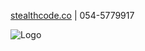 [stealthcode.co](https://www.stealthcode.co/)
 | 054-5779917
 
![Logo](https://res.cloudinary.com/dojmo7vcc/image/upload/v1729269379/stealthcode/1728050900488_os0wug.jpg)

